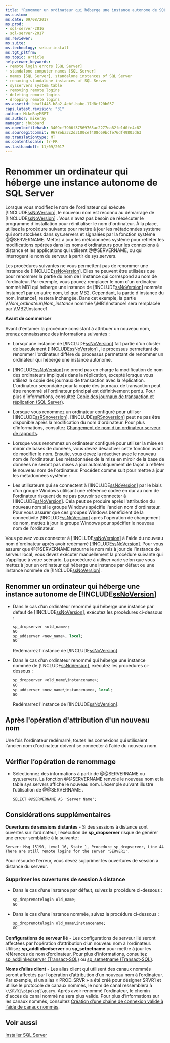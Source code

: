 ```yaml
---
title: "Renommer un ordinateur qui héberge une instance autonome de SQL Server | Microsoft Docs"
ms.custom: 
ms.date: 09/08/2017
ms.prod:
- sql-server-2016
- sql-server-2017
ms.reviewer: 
ms.suite: 
ms.technology: setup-install
ms.tgt_pltfrm: 
ms.topic: article
helpviewer_keywords:
- remote login errors [SQL Server]
- standalone computer names [SQL Server]
- names [SQL Server], standalone instances of SQL Server
- renaming standalone instances of SQL Server
- sysservers system table
- removing remote logins
- deleting remote logins
- dropping remote logins
ms.assetid: bbaf1445-b8a2-4ebf-babe-17d8cf20b037
caps.latest.revision: "31"
author: MikeRayMSFT
ms.author: mikeray
manager: jhubbard
ms.openlocfilehash: 3409cf7906f37569763ac2277ea82fe1d0fe4c82
ms.sourcegitcommit: 9678eba3c2d3100cef408c69bcfe76df49803d63
ms.translationtype: MT
ms.contentlocale: fr-FR
ms.lasthandoff: 11/09/2017
---
```

# <a name="rename-a-computer-that-hosts-a-stand-alone-instance-of-sql-server"></a>Renommer un ordinateur qui héberge une instance autonome de SQL Server
Lorsque vous modifiez le nom de l'ordinateur qui exécute [!INCLUDE[ssNoVersion](../../includes/ssnoversion-md.md)], le nouveau nom est reconnu au démarrage de [!INCLUDE[ssNoVersion](../../includes/ssnoversion-md.md)] . Vous n'avez pas besoin de réexécuter le programme d'installation pour réinitialiser le nom d'ordinateur. À la place, utilisez la procédure suivante pour mettre à jour les métadonnées système qui sont stockées dans sys.servers et signalées par la fonction système @@SERVERNAME. Mettez à jour les métadonnées système pour refléter les modifications opérées dans les noms d’ordinateurs pour les connexions à distance et les applications qui utilisent @@SERVERNAME, ou qui interrogent le nom du serveur à partir de sys.servers.  
  
Les procédures suivantes ne vous permettent pas de renommer une instance de [!INCLUDE[ssNoVersion](../../includes/ssnoversion-md.md)]. Elles ne peuvent être utilisées que pour renommer la partie du nom de l'instance qui correspond au nom de l'ordinateur. Par exemple, vous pouvez remplacer le nom d'un ordinateur nommé MB1 qui héberge une instance de [!INCLUDE[ssNoVersion](../../includes/ssnoversion-md.md)] nommée Instance1 par un autre nom, tel que MB2. Cependant, la partie d'instance du nom, Instance1, restera inchangée. Dans cet exemple, la partie \\\\*Nom_ordinateur*\\*Nom_instance* nommée \\\MB1\Instance1 sera remplacée par \\\MB2\Instance1.  
  
 **Avant de commencer**  
  
 Avant d'entamer la procédure consistant à attribuer un nouveau nom, prenez connaissance des informations suivantes :  
  
-   Lorsqu'une instance de [!INCLUDE[ssNoVersion](../../includes/ssnoversion-md.md)] fait partie d'un cluster de basculement [!INCLUDE[ssNoVersion](../../includes/ssnoversion-md.md)] , le processus permettant de renommer l'ordinateur diffère du processus permettant de renommer un ordinateur qui héberge une instance autonome.  
  
-   [!INCLUDE[ssNoVersion](../../includes/ssnoversion-md.md)] ne prend pas en charge la modification de nom des ordinateurs impliqués dans la réplication, excepté lorsque vous utilisez la copie des journaux de transaction avec la réplication. L'ordinateur secondaire pour la copie des journaux de transaction peut être renommé si l'ordinateur principal est définitivement perdu. Pour plus d’informations, consultez [Copie des journaux de transaction et réplication &#40;SQL Server&#41;](../../database-engine/log-shipping/log-shipping-and-replication-sql-server.md).  
  
-   Lorsque vous renommez un ordinateur configuré pour utiliser [!INCLUDE[ssRSnoversion](../../includes/ssrsnoversion-md.md)], [!INCLUDE[ssRSnoversion](../../includes/ssrsnoversion-md.md)] peut ne pas être disponible après la modification du nom d'ordinateur. Pour plus d’informations, consultez [Changement de nom d’un ordinateur serveur de rapports](../../reporting-services/report-server/rename-a-report-server-computer.md).  
  
-   Lorsque vous renommez un ordinateur configuré pour utiliser la mise en miroir de bases de données, vous devez désactiver cette fonction avant de modifier le nom. Ensuite, vous devez la réactiver avec le nouveau nom de l'ordinateur. Les métadonnées de la mise en miroir de la base de données ne seront pas mises à jour automatiquement de façon à refléter le nouveau nom de l'ordinateur. Procédez comme suit pour mettre à jour les métadonnées système :  
  
-   Les utilisateurs qui se connectent à [!INCLUDE[ssNoVersion](../../includes/ssnoversion-md.md)] par le biais d'un groupe Windows utilisant une référence codée en dur au nom de l'ordinateur risquent de ne pas pouvoir se connecter à [!INCLUDE[ssNoVersion](../../includes/ssnoversion-md.md)]. Cela peut se produire après l'attribution du nouveau nom si le groupe Windows spécifie l'ancien nom d'ordinateur. Pour vous assurer que ces groupes Windows bénéficient de la connectivité [!INCLUDE[ssNoVersion](../../includes/ssnoversion-md.md)] après l'opération de changement de nom, mettez à jour le groupe Windows pour spécifier le nouveau nom de l'ordinateur.  
  
 Vous pouvez vous connecter à [!INCLUDE[ssNoVersion](../../includes/ssnoversion-md.md)] à l'aide du nouveau nom d'ordinateur après avoir redémarré [!INCLUDE[ssNoVersion](../../includes/ssnoversion-md.md)]. Pour vous assurer que @@SERVERNAME retourne le nom mis à jour de l’instance de serveur local, vous devez exécuter manuellement la procédure suivante qui s’applique à votre scénario. La procédure à utiliser varie selon que vous mettez à jour un ordinateur qui héberge une instance par défaut ou une instance nommée de [!INCLUDE[ssNoVersion](../../includes/ssnoversion-md.md)].  
  
## <a name="rename-a-computer-that-hosts-a-stand-alone-instance-of-includessnoversionincludesssnoversion-mdmd"></a>Renommer un ordinateur qui héberge une instance autonome de [!INCLUDE[ssNoVersion](../../includes/ssnoversion-md.md)]  
  
-   Dans le cas d'un ordinateur renommé qui héberge une instance par défaut de [!INCLUDE[ssNoVersion](../../includes/ssnoversion-md.md)], exécutez les procédures ci-dessous :  
  
    ```sql
    sp_dropserver <old_name>;  
    GO  
    sp_addserver <new_name>, local;  
    GO  
    ```  
  
     Redémarrez l'instance de [!INCLUDE[ssNoVersion](../../includes/ssnoversion-md.md)].  
  
-   Dans le cas d'un ordinateur renommé qui héberge une instance nommée de [!INCLUDE[ssNoVersion](../../includes/ssnoversion-md.md)], exécutez les procédures ci-dessous :  
  
    ```sql
    sp_dropserver <old_name\instancename>;  
    GO  
    sp_addserver <new_name\instancename>, local;  
    GO  
    ```  
  
     Redémarrez l'instance de [!INCLUDE[ssNoVersion](../../includes/ssnoversion-md.md)].  
  
## <a name="after-the-renaming-operation"></a>Après l'opération d'attribution d'un nouveau nom  
 Une fois l'ordinateur redémarré, toutes les connexions qui utilisaient l'ancien nom d'ordinateur doivent se connecter à l'aide du nouveau nom.  
  
## <a name="verify-renaming-operation"></a>Vérifier l’opération de renommage  
  
-   Sélectionnez des informations à partir de @@SERVERNAME ou sys.servers. La fonction @@SERVERNAME renvoie le nouveau nom et la table sys.servers affiche le nouveau nom. L’exemple suivant illustre l’utilisation de @@SERVERNAME .  
  
    ```  
    SELECT @@SERVERNAME AS 'Server Name';  
    ```  
  
## <a name="additional-considerations"></a>Considérations supplémentaires  
 **Ouvertures de sessions distantes** - Si des sessions à distance sont ouvertes sur l’ordinateur, l’exécution de **sp_dropserver** risque de générer une erreur semblable à la suivante :  
  
 `Server: Msg 15190, Level 16, State 1, Procedure sp_dropserver, Line 44 There are still remote logins for the server 'SERVER1'.`  
  
 Pour résoudre l'erreur, vous devez supprimer les ouvertures de session à distance du serveur.  
  
### <a name="drop-remote-logins"></a>Supprimer les ouvertures de session à distance  
  
-   Dans le cas d'une instance par défaut, suivez la procédure ci-dessous :  
  
    ```sql
    sp_dropremotelogin old_name;  
    GO  
    ```  
  
-   Dans le cas d'une instance nommée, suivez la procédure ci-dessous :  
  
    ```sql
    sp_dropremotelogin old_name\instancename;  
    GO  
    ```  
  
 **Configurations de serveur lié** - Les configurations de serveur lié seront affectées par l’opération d’attribution d’un nouveau nom à l’ordinateur. Utilisez **sp_addlinkedserver** ou **sp_setnetname** pour mettre à jour les références de nom d’ordinateur. Pour plus d’informations, consultez [sp_addlinkedserver &#40;Transact-SQL&#41;](../../relational-databases/system-stored-procedures/sp-addlinkedserver-transact-sql.md) ou [sp_setnetname &#40;Transact-SQL&#41;](../../relational-databases/system-stored-procedures/sp-setnetname-transact-sql.md).  
  
 **Noms d’alias client** - Les alias client qui utilisent des canaux nommés seront affectés par l’opération d’attribution d’un nouveau nom à l’ordinateur. Par exemple, si un alias « PROD_SRVR » a été créé pour désigner SRVR1 et utilise le protocole de canaux nommés, le nom de canal ressemblera à `\\SRVR1\pipe\sql\query`. Après avoir renommé l'ordinateur, le chemin d'accès du canal nommé ne sera plus valide. Pour plus d’informations sur les canaux nommés, consultez [Création d’une chaîne de connexion valide à l’aide de canaux nommés](http://go.microsoft.com/fwlink/?LinkId=111063).  
  
## <a name="see-also"></a>Voir aussi  
 [Installer SQL Server](../../database-engine/install-windows/install-sql-server.md)  
  
  